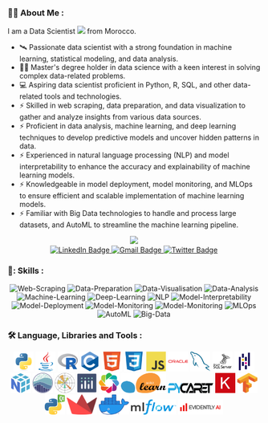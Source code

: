 


### :man_technologist: About Me :

I am a Data Scientist <img src="https://media.giphy.com/media/WUlplcMpOCEmTGBtBW/giphy.gif" width="30"> from Morocco.

- 🛰️ Passionate data scientist with a strong foundation in machine learning, statistical modeling, and data analysis.
- 🧑‍💼 Master's degree holder in data science with a keen interest in solving complex data-related problems.
- 💻 Aspiring data scientist proficient in Python, R, SQL, and other data-related tools and technologies.
- ⚡ Skilled in web scraping, data preparation, and data visualization to gather and analyze insights from various data sources.
- ⚡ Proficient in data analysis, machine learning, and deep learning techniques to develop predictive models and uncover hidden patterns in data.
- ⚡ Experienced in natural language processing (NLP) and model interpretability to enhance the accuracy and explainability of machine learning models.
- ⚡ Knowledgeable in model deployment, model monitoring, and MLOps to ensure efficient and scalable implementation of machine learning models.
- ⚡ Familiar with Big Data technologies to handle and process large datasets, and AutoML to streamline the machine learning pipeline.


<div id="header" align="center">
  <img src="https://media.giphy.com/media/M9gbBd9nbDrOTu1Mqx/giphy.gif" width="100"/>
</div>


<div id="badges" align="center">
  <a href="https://www.linkedin.com/in/abdelhafid-ayaou/">
    <img src="https://img.shields.io/badge/LinkedIn-blue?style=for-the-badge&logo=linkedin&logoColor=white" alt="LinkedIn Badge"/>
  </a>
  <a href="mailto: ayaou.hafid@gmail.com">
    <img src="https://img.shields.io/badge/gmail-red?style=for-the-badge&logo=Gmail&logoColor=white" alt="Gmail Badge"/>
  </a>
  <a href="your-twitter-URL">
    <img src="https://img.shields.io/badge/Twitter-blue?style=for-the-badge&logo=twitter&logoColor=white" alt="Twitter Badge"/>
  </a>
</div>

### 🧠: Skills :
<div align="center">
  <img src="https://img.shields.io/badge/-Web Scraping-red?style=for-the-badge" alt="Web-Scraping"/>
  <img src="https://img.shields.io/badge/-Data Preparation-brightgreen?style=for-the-badge" alt="Data-Preparation"/>
  <img src="https://img.shields.io/badge/-Data Visualisation-green?style=for-the-badge" alt="Data-Visualisation"/>
  <img src="https://img.shields.io/badge/-Data Analysis-yellowgreen?style=for-the-badge" alt="Data-Analysis"/>
  <img src="https://img.shields.io/badge/-Machine Learning-yellow?style=for-the-badge" alt="Machine-Learning"/>
  <img src="https://img.shields.io/badge/-Deep Learning-orange?style=for-the-badge" alt="Deep-Learning"/>
  <img src="https://img.shields.io/badge/-NLP-red?style=for-the-badge" alt="NLP"/>
  <img src="https://img.shields.io/badge/-Model Interpretability-blue?style=for-the-badge" alt="Model-Interpretability"/>
  <img src="https://img.shields.io/badge/-Model Deployment-lightgrey?style=for-the-badge" alt="Model-Deployment"/>
  <img src="https://img.shields.io/badge/-Model Monitoring-success?style=for-the-badge" alt="Model-Monitoring"/>
  <img src="https://img.shields.io/badge/-Model Monitoring-9cf?style=for-the-badge" alt="Model-Monitoring"/>
  <img src="https://img.shields.io/badge/-MLOps-success?style=for-the-badge" alt="MLOps"/>
  <img src="https://img.shields.io/badge/-AutoML-blueviolet?style=for-the-badge" alt="AutoML"/>
  <img src="https://img.shields.io/badge/-Big Data-red?style=for-the-badge" alt="Big-Data"/>
</div>



### :hammer_and_wrench: Language, Libraries and Tools :

<div align="center">
  <img src="https://github.com/devicons/devicon/blob/master/icons/python/python-original.svg" title="Python" alt="Python" width="40" height="40"/>
  <img src="https://github.com/devicons/devicon/blob/master/icons/java/java-original.svg" title="Java" alt="Java" width="40" height="40"/>
  <img src="https://github.com/devicons/devicon/blob/master/icons/r/r-original.svg" title="R" alt="R" width="40" height="40"/>
  <img src="https://github.com/devicons/devicon/blob/master/icons/c/c-original.svg" title="C" alt="C" width="40" height="40"/>
  <img src="https://github.com/devicons/devicon/blob/master/icons/html5/html5-original.svg" title="HTML" alt="HTML" width="40" height="40"/>
  <img src="https://github.com/devicons/devicon/blob/master/icons/css3/css3-original.svg" title="CSS" alt="CSS" width="40" height="40"/>
  <img src="https://github.com/devicons/devicon/blob/master/icons/javascript/javascript-original.svg" title="Js" alt="Js" width="40" height="40"/>
  <img src="https://github.com/devicons/devicon/blob/master/icons/oracle/oracle-original.svg" title="Oracle" alt="Oracle" width="40" height="40"/>
  <img src="https://github.com/devicons/devicon/blob/master/icons/mysql/mysql-original.svg" title="MySQL" alt="MySQL" width="40" height="40"/>
  <img src="https://github.com/devicons/devicon/blob/master/icons/microsoftsqlserver/microsoftsqlserver-plain-wordmark.svg" title="MSQL" alt="MSQL" width="40" height="40"/>
  <img src="https://github.com/devicons/devicon/blob/master/icons/pandas/pandas-original.svg" title="pandas" alt="" width="40" height="40"/>
  <img src="https://github.com/devicons/devicon/blob/master/icons/numpy/numpy-original.svg" title="numpy" alt="" width="40" height="40"/>
  <img src="https://github.com/JhingleDiff/JhingleDiff/blob/main/icons/seaborn.png" title="seaborn" alt="" width="40" height="40"/>
  <img src="https://github.com/JhingleDiff/JhingleDiff/blob/main/icons/matplotlib.png" title="matplotlib" alt="" width="40" height="40"/>
  <img src="https://github.com/JhingleDiff/JhingleDiff/blob/main/icons/plotly.webp" title="plotly" alt="" width="40" height="40"/>
  <img src="https://github.com/JhingleDiff/JhingleDiff/blob/main/icons/bokeh.png" title="bokeh" alt="" width="40" height="40"/>
  <img src="https://github.com/JhingleDiff/JhingleDiff/blob/main/icons/sklearn.png" title="sklearn" alt="" width="90" height="40"/>
  <img src="https://github.com/JhingleDiff/JhingleDiff/blob/main/icons/logo.png" title="PyCaret" alt="" width="90" height="20"/>
  <img src="https://github.com/JhingleDiff/JhingleDiff/blob/main/icons/keras.webp" title="Keras" alt="" width="40" height="40"/>
  <img src="https://github.com/JhingleDiff/JhingleDiff/blob/main/icons/tenserflow.png" title="TenserFlow" alt="" width="40" height="40"/>
  <img src="https://github.com/JhingleDiff/JhingleDiff/blob/main/icons/pyqt.png" title="PyQt" alt="" width="40" height="40"/>
  <img src="https://github.com/JhingleDiff/JhingleDiff/blob/main/icons/Streamlit.png" title="Streamlit" alt="" width="60" height="40"/>
  <img src="https://github.com/JhingleDiff/JhingleDiff/blob/main/icons/Docker.webp" title="Docker" alt="" width="60" height="40"/>
  <img src="https://github.com/JhingleDiff/JhingleDiff/blob/main/icons/mlflow.png" title="mlflow" alt="" width="90" height="30"/>
  <img src="https://github.com/JhingleDiff/JhingleDiff/blob/main/icons/Evidently%20AI.png" title="Evidently AI" alt="" width="90" height="30"/>

</div>

<!--
**JhingleDiff/JhingleDiff** is a ✨ _special_ ✨ repository because its `README.md` (this file) appears on your GitHub profile.

Here are some ideas to get you started:

- 🔭 I’m currently working on ...
- 🌱 I’m currently learning ...
- 👯 I’m looking to collaborate on ...
- 🤔 I’m looking for help with ...
- 💬 Ask me about ...
- 📫 How to reach me: ...
- 😄 Pronouns: ...
- ⚡ Fun fact: ...
-->
